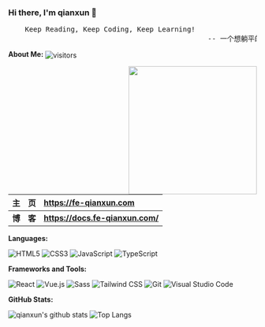 ### Hi there, I'm qianxun 👋

<pre>
    Keep Reading, Keep Coding, Keep Learning!
                                                -- 一个想躺平的小开发
</pre>

**About Me:** <img src="https://visitor-badge.laobi.icu/badge?page_id=lkwavestian.lkwavestian" align="center" alt="visitors">

<img src="https://media1.giphy.com/media/v1.Y2lkPTc5MGI3NjExazRndWlqbWhxaTlvMDR3d3I2Y3Izd2prZWs1MmN5Z3Yxem1rZHJvcSZlcD12MV9pbnRlcm5hbF9naWZfYnlfaWQmY3Q9Zw/1vlBgKjXEz1jTtsuiH/giphy.gif" width="260" align="right" alt="">

|   主&emsp;页   | <https://fe-qianxun.com>           |
| :------------: | :--------------------------------- |
| **博&emsp;客** | **<https://docs.fe-qianxun.com/>** |

**Languages:**

![HTML5](https://img.shields.io/badge/HTML5-E34F26?logo=HTML5&logoColor=fff)
![CSS3](https://img.shields.io/badge/CSS3-1572B6?logo=CSS3&logoColor=fff)
![JavaScript](https://img.shields.io/badge/JavaScript-F7DF1E?logo=JavaScript&logoColor=333)
![TypeScript](https://img.shields.io/badge/TypeScript-3178C6?logo=TypeScript&logoColor=fff)

**Frameworks and Tools:**

![React](https://img.shields.io/badge/React-61DAFB?logo=React&logoColor=333)
![Vue.js](https://img.shields.io/badge/Vue.js-4FC08D?logo=Vue.js&logoColor=fff)
![Sass](https://img.shields.io/badge/Sass-CC6699?logo=Sass&logoColor=fff)
![Tailwind CSS](https://img.shields.io/badge/Tailwind%20CSS-06B6D4?logo=TailwindCSS&logoColor=fff)
![Git](https://img.shields.io/badge/Git-F05032?logo=Git&logoColor=fff)
![Visual Studio Code](https://img.shields.io/badge/VS%20CODE-007ACC?logo=VisualStudioCode&logoColor=fff)

**GitHub Stats:**

![qianxun's github stats](https://github-readme-stats.vercel.app/api?username=lkwavestian&show_icons=true&hide_title=true&count_private=true)
![Top Langs](https://github-readme-stats.vercel.app/api/top-langs/?username=lkwavestian&layout=compact)
